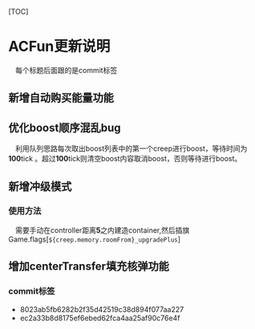 [TOC]

# ACFun更新说明
&emsp;每个标题后面跟的是commit标签
## 新增自动购买能量功能

## 优化boost顺序混乱bug
&emsp;利用队列思路每次取出boost列表中的第一个creep进行boost，等待时间为**100**tick 。超过**100**tick则清空boost内容取消boost，否则等待进行boost。
## 新增冲级模式
### 使用方法
&emsp;需要手动在controller距离**5**之内建造container,然后插旗 Game.flags[`${creep.memory.roomFrom}_upgradePlus`]

## 增加centerTransfer填充核弹功能
### commit标签
- 8023ab5fb6282b2f35d42519c38d894f077aa227
- ec2a33b8d8175ef6ebed62fca4aa25af90c76e4f

